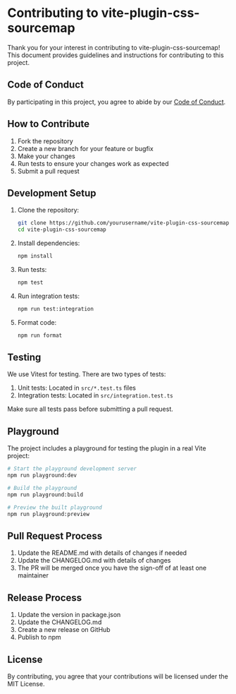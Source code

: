 # Contributing to vite-plugin-css-sourcemap

Thank you for your interest in contributing to vite-plugin-css-sourcemap! This document provides guidelines and instructions for contributing to this project.

## Code of Conduct

By participating in this project, you agree to abide by our [Code of Conduct](CODE_OF_CONDUCT.md).

## How to Contribute

1. Fork the repository
2. Create a new branch for your feature or bugfix
3. Make your changes
4. Run tests to ensure your changes work as expected
5. Submit a pull request

## Development Setup

1. Clone the repository:

   ```bash
   git clone https://github.com/yourusername/vite-plugin-css-sourcemap.git
   cd vite-plugin-css-sourcemap
   ```

2. Install dependencies:

   ```bash
   npm install
   ```

3. Run tests:

   ```bash
   npm test
   ```

4. Run integration tests:

   ```bash
   npm run test:integration
   ```

5. Format code:
   ```bash
   npm run format
   ```

## Testing

We use Vitest for testing. There are two types of tests:

1. Unit tests: Located in `src/*.test.ts` files
2. Integration tests: Located in `src/integration.test.ts`

Make sure all tests pass before submitting a pull request.

## Playground

The project includes a playground for testing the plugin in a real Vite project:

```bash
# Start the playground development server
npm run playground:dev

# Build the playground
npm run playground:build

# Preview the built playground
npm run playground:preview
```

## Pull Request Process

1. Update the README.md with details of changes if needed
2. Update the CHANGELOG.md with details of changes
3. The PR will be merged once you have the sign-off of at least one maintainer

## Release Process

1. Update the version in package.json
2. Update the CHANGELOG.md
3. Create a new release on GitHub
4. Publish to npm

## License

By contributing, you agree that your contributions will be licensed under the MIT License.
